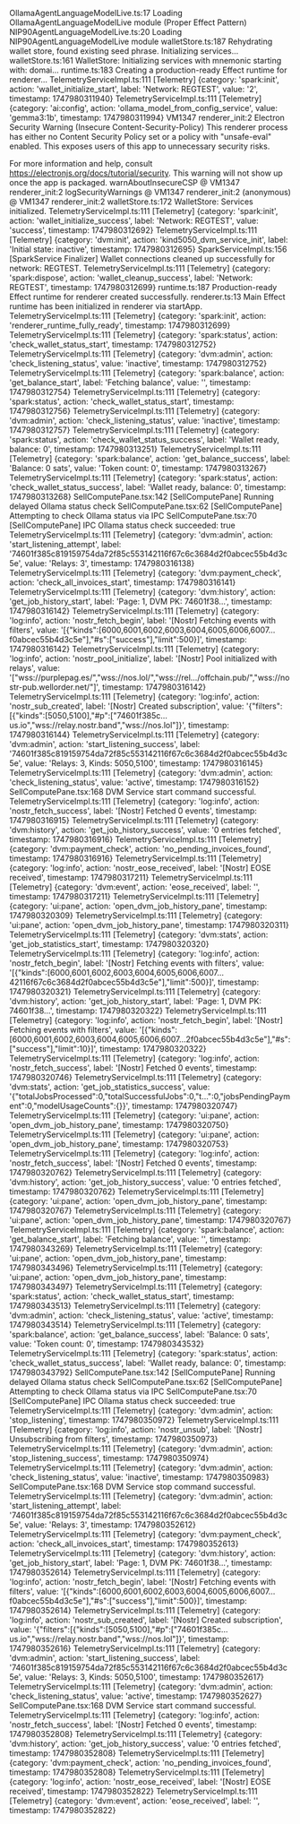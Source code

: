 OllamaAgentLanguageModelLive.ts:17 Loading OllamaAgentLanguageModelLive module (Proper Effect Pattern)
NIP90AgentLanguageModelLive.ts:20 Loading NIP90AgentLanguageModelLive module
walletStore.ts:187 Rehydrating wallet store, found existing seed phrase. Initializing services...
walletStore.ts:161 WalletStore: Initializing services with mnemonic starting with: domai...
runtime.ts:183 Creating a production-ready Effect runtime for renderer...
TelemetryServiceImpl.ts:111 [Telemetry] {category: 'spark:init', action: 'wallet_initialize_start', label: 'Network: REGTEST', value: '2', timestamp: 1747980311940}
TelemetryServiceImpl.ts:111 [Telemetry] {category: 'ai:config', action: 'ollama_model_from_config_service', value: 'gemma3:1b', timestamp: 1747980311994}
VM1347 renderer_init:2 Electron Security Warning (Insecure Content-Security-Policy) This renderer process has either no Content Security
  Policy set or a policy with "unsafe-eval" enabled. This exposes users of
  this app to unnecessary security risks.

For more information and help, consult
https://electronjs.org/docs/tutorial/security.
This warning will not show up
once the app is packaged.
warnAboutInsecureCSP @ VM1347 renderer_init:2
logSecurityWarnings @ VM1347 renderer_init:2
(anonymous) @ VM1347 renderer_init:2
walletStore.ts:172 WalletStore: Services initialized.
TelemetryServiceImpl.ts:111 [Telemetry] {category: 'spark:init', action: 'wallet_initialize_success', label: 'Network: REGTEST', value: 'success', timestamp: 1747980312692}
TelemetryServiceImpl.ts:111 [Telemetry] {category: 'dvm:init', action: 'kind5050_dvm_service_init', label: 'Initial state: inactive', timestamp: 1747980312695}
SparkServiceImpl.ts:156 [SparkService Finalizer] Wallet connections cleaned up successfully for network: REGTEST.
TelemetryServiceImpl.ts:111 [Telemetry] {category: 'spark:dispose', action: 'wallet_cleanup_success', label: 'Network: REGTEST', timestamp: 1747980312699}
runtime.ts:187 Production-ready Effect runtime for renderer created successfully.
renderer.ts:13 Main Effect runtime has been initialized in renderer via startApp.
TelemetryServiceImpl.ts:111 [Telemetry] {category: 'spark:init', action: 'renderer_runtime_fully_ready', timestamp: 1747980312699}
TelemetryServiceImpl.ts:111 [Telemetry] {category: 'spark:status', action: 'check_wallet_status_start', timestamp: 1747980312752}
TelemetryServiceImpl.ts:111 [Telemetry] {category: 'dvm:admin', action: 'check_listening_status', value: 'inactive', timestamp: 1747980312752}
TelemetryServiceImpl.ts:111 [Telemetry] {category: 'spark:balance', action: 'get_balance_start', label: 'Fetching balance', value: '', timestamp: 1747980312754}
TelemetryServiceImpl.ts:111 [Telemetry] {category: 'spark:status', action: 'check_wallet_status_start', timestamp: 1747980312756}
TelemetryServiceImpl.ts:111 [Telemetry] {category: 'dvm:admin', action: 'check_listening_status', value: 'inactive', timestamp: 1747980312757}
TelemetryServiceImpl.ts:111 [Telemetry] {category: 'spark:status', action: 'check_wallet_status_success', label: 'Wallet ready, balance: 0', timestamp: 1747980313251}
TelemetryServiceImpl.ts:111 [Telemetry] {category: 'spark:balance', action: 'get_balance_success', label: 'Balance: 0 sats', value: 'Token count: 0', timestamp: 1747980313267}
TelemetryServiceImpl.ts:111 [Telemetry] {category: 'spark:status', action: 'check_wallet_status_success', label: 'Wallet ready, balance: 0', timestamp: 1747980313268}
SellComputePane.tsx:142 [SellComputePane] Running delayed Ollama status check
SellComputePane.tsx:62 [SellComputePane] Attempting to check Ollama status via IPC
SellComputePane.tsx:70 [SellComputePane] IPC Ollama status check succeeded: true
TelemetryServiceImpl.ts:111 [Telemetry] {category: 'dvm:admin', action: 'start_listening_attempt', label: '74601f385c819159754da72f85c553142116f67c6c3684d2f0abcec55b4d3c5e', value: 'Relays: 3', timestamp: 1747980316138}
TelemetryServiceImpl.ts:111 [Telemetry] {category: 'dvm:payment_check', action: 'check_all_invoices_start', timestamp: 1747980316141}
TelemetryServiceImpl.ts:111 [Telemetry] {category: 'dvm:history', action: 'get_job_history_start', label: 'Page: 1, DVM PK: 74601f38...', timestamp: 1747980316142}
TelemetryServiceImpl.ts:111 [Telemetry] {category: 'log:info', action: 'nostr_fetch_begin', label: '[Nostr] Fetching events with filters', value: '[{"kinds":[6000,6001,6002,6003,6004,6005,6006,6007…f0abcec55b4d3c5e"],"#s":["success"],"limit":500}]', timestamp: 1747980316142}
TelemetryServiceImpl.ts:111 [Telemetry] {category: 'log:info', action: 'nostr_pool_initialize', label: '[Nostr] Pool initialized with relays', value: '["wss://purplepag.es/","wss://nos.lol/","wss://rel…/offchain.pub/","wss://nostr-pub.wellorder.net/"]', timestamp: 1747980316142}
TelemetryServiceImpl.ts:111 [Telemetry] {category: 'log:info', action: 'nostr_sub_created', label: '[Nostr] Created subscription', value: '{"filters":[{"kinds":[5050,5100],"#p":["74601f385c…us.io","wss://relay.nostr.band","wss://nos.lol"]}', timestamp: 1747980316144}
TelemetryServiceImpl.ts:111 [Telemetry] {category: 'dvm:admin', action: 'start_listening_success', label: '74601f385c819159754da72f85c553142116f67c6c3684d2f0abcec55b4d3c5e', value: 'Relays: 3, Kinds: 5050,5100', timestamp: 1747980316145}
TelemetryServiceImpl.ts:111 [Telemetry] {category: 'dvm:admin', action: 'check_listening_status', value: 'active', timestamp: 1747980316152}
SellComputePane.tsx:168 DVM Service start command successful.
TelemetryServiceImpl.ts:111 [Telemetry] {category: 'log:info', action: 'nostr_fetch_success', label: '[Nostr] Fetched 0 events', timestamp: 1747980316915}
TelemetryServiceImpl.ts:111 [Telemetry] {category: 'dvm:history', action: 'get_job_history_success', value: '0 entries fetched', timestamp: 1747980316916}
TelemetryServiceImpl.ts:111 [Telemetry] {category: 'dvm:payment_check', action: 'no_pending_invoices_found', timestamp: 1747980316916}
TelemetryServiceImpl.ts:111 [Telemetry] {category: 'log:info', action: 'nostr_eose_received', label: '[Nostr] EOSE received', timestamp: 1747980317211}
TelemetryServiceImpl.ts:111 [Telemetry] {category: 'dvm:event', action: 'eose_received', label: '', timestamp: 1747980317211}
TelemetryServiceImpl.ts:111 [Telemetry] {category: 'ui:pane', action: 'open_dvm_job_history_pane', timestamp: 1747980320309}
TelemetryServiceImpl.ts:111 [Telemetry] {category: 'ui:pane', action: 'open_dvm_job_history_pane', timestamp: 1747980320311}
TelemetryServiceImpl.ts:111 [Telemetry] {category: 'dvm:stats', action: 'get_job_statistics_start', timestamp: 1747980320320}
TelemetryServiceImpl.ts:111 [Telemetry] {category: 'log:info', action: 'nostr_fetch_begin', label: '[Nostr] Fetching events with filters', value: '[{"kinds":[6000,6001,6002,6003,6004,6005,6006,6007…42116f67c6c3684d2f0abcec55b4d3c5e"],"limit":500}]', timestamp: 1747980320321}
TelemetryServiceImpl.ts:111 [Telemetry] {category: 'dvm:history', action: 'get_job_history_start', label: 'Page: 1, DVM PK: 74601f38...', timestamp: 1747980320322}
TelemetryServiceImpl.ts:111 [Telemetry] {category: 'log:info', action: 'nostr_fetch_begin', label: '[Nostr] Fetching events with filters', value: '[{"kinds":[6000,6001,6002,6003,6004,6005,6006,6007…2f0abcec55b4d3c5e"],"#s":["success"],"limit":10}]', timestamp: 1747980320322}
TelemetryServiceImpl.ts:111 [Telemetry] {category: 'log:info', action: 'nostr_fetch_success', label: '[Nostr] Fetched 0 events', timestamp: 1747980320746}
TelemetryServiceImpl.ts:111 [Telemetry] {category: 'dvm:stats', action: 'get_job_statistics_success', value: '{"totalJobsProcessed":0,"totalSuccessfulJobs":0,"t…":0,"jobsPendingPayment":0,"modelUsageCounts":{}}', timestamp: 1747980320747}
TelemetryServiceImpl.ts:111 [Telemetry] {category: 'ui:pane', action: 'open_dvm_job_history_pane', timestamp: 1747980320750}
TelemetryServiceImpl.ts:111 [Telemetry] {category: 'ui:pane', action: 'open_dvm_job_history_pane', timestamp: 1747980320753}
TelemetryServiceImpl.ts:111 [Telemetry] {category: 'log:info', action: 'nostr_fetch_success', label: '[Nostr] Fetched 0 events', timestamp: 1747980320762}
TelemetryServiceImpl.ts:111 [Telemetry] {category: 'dvm:history', action: 'get_job_history_success', value: '0 entries fetched', timestamp: 1747980320762}
TelemetryServiceImpl.ts:111 [Telemetry] {category: 'ui:pane', action: 'open_dvm_job_history_pane', timestamp: 1747980320767}
TelemetryServiceImpl.ts:111 [Telemetry] {category: 'ui:pane', action: 'open_dvm_job_history_pane', timestamp: 1747980320767}
TelemetryServiceImpl.ts:111 [Telemetry] {category: 'spark:balance', action: 'get_balance_start', label: 'Fetching balance', value: '', timestamp: 1747980343269}
TelemetryServiceImpl.ts:111 [Telemetry] {category: 'ui:pane', action: 'open_dvm_job_history_pane', timestamp: 1747980343496}
TelemetryServiceImpl.ts:111 [Telemetry] {category: 'ui:pane', action: 'open_dvm_job_history_pane', timestamp: 1747980343497}
TelemetryServiceImpl.ts:111 [Telemetry] {category: 'spark:status', action: 'check_wallet_status_start', timestamp: 1747980343513}
TelemetryServiceImpl.ts:111 [Telemetry] {category: 'dvm:admin', action: 'check_listening_status', value: 'active', timestamp: 1747980343514}
TelemetryServiceImpl.ts:111 [Telemetry] {category: 'spark:balance', action: 'get_balance_success', label: 'Balance: 0 sats', value: 'Token count: 0', timestamp: 1747980343532}
TelemetryServiceImpl.ts:111 [Telemetry] {category: 'spark:status', action: 'check_wallet_status_success', label: 'Wallet ready, balance: 0', timestamp: 1747980343792}
SellComputePane.tsx:142 [SellComputePane] Running delayed Ollama status check
SellComputePane.tsx:62 [SellComputePane] Attempting to check Ollama status via IPC
SellComputePane.tsx:70 [SellComputePane] IPC Ollama status check succeeded: true
TelemetryServiceImpl.ts:111 [Telemetry] {category: 'dvm:admin', action: 'stop_listening', timestamp: 1747980350972}
TelemetryServiceImpl.ts:111 [Telemetry] {category: 'log:info', action: 'nostr_unsub', label: '[Nostr] Unsubscribing from filters', timestamp: 1747980350973}
TelemetryServiceImpl.ts:111 [Telemetry] {category: 'dvm:admin', action: 'stop_listening_success', timestamp: 1747980350974}
TelemetryServiceImpl.ts:111 [Telemetry] {category: 'dvm:admin', action: 'check_listening_status', value: 'inactive', timestamp: 1747980350983}
SellComputePane.tsx:168 DVM Service stop command successful.
TelemetryServiceImpl.ts:111 [Telemetry] {category: 'dvm:admin', action: 'start_listening_attempt', label: '74601f385c819159754da72f85c553142116f67c6c3684d2f0abcec55b4d3c5e', value: 'Relays: 3', timestamp: 1747980352612}
TelemetryServiceImpl.ts:111 [Telemetry] {category: 'dvm:payment_check', action: 'check_all_invoices_start', timestamp: 1747980352613}
TelemetryServiceImpl.ts:111 [Telemetry] {category: 'dvm:history', action: 'get_job_history_start', label: 'Page: 1, DVM PK: 74601f38...', timestamp: 1747980352614}
TelemetryServiceImpl.ts:111 [Telemetry] {category: 'log:info', action: 'nostr_fetch_begin', label: '[Nostr] Fetching events with filters', value: '[{"kinds":[6000,6001,6002,6003,6004,6005,6006,6007…f0abcec55b4d3c5e"],"#s":["success"],"limit":500}]', timestamp: 1747980352614}
TelemetryServiceImpl.ts:111 [Telemetry] {category: 'log:info', action: 'nostr_sub_created', label: '[Nostr] Created subscription', value: '{"filters":[{"kinds":[5050,5100],"#p":["74601f385c…us.io","wss://relay.nostr.band","wss://nos.lol"]}', timestamp: 1747980352616}
TelemetryServiceImpl.ts:111 [Telemetry] {category: 'dvm:admin', action: 'start_listening_success', label: '74601f385c819159754da72f85c553142116f67c6c3684d2f0abcec55b4d3c5e', value: 'Relays: 3, Kinds: 5050,5100', timestamp: 1747980352617}
TelemetryServiceImpl.ts:111 [Telemetry] {category: 'dvm:admin', action: 'check_listening_status', value: 'active', timestamp: 1747980352627}
SellComputePane.tsx:168 DVM Service start command successful.
TelemetryServiceImpl.ts:111 [Telemetry] {category: 'log:info', action: 'nostr_fetch_success', label: '[Nostr] Fetched 0 events', timestamp: 1747980352808}
TelemetryServiceImpl.ts:111 [Telemetry] {category: 'dvm:history', action: 'get_job_history_success', value: '0 entries fetched', timestamp: 1747980352808}
TelemetryServiceImpl.ts:111 [Telemetry] {category: 'dvm:payment_check', action: 'no_pending_invoices_found', timestamp: 1747980352808}
TelemetryServiceImpl.ts:111 [Telemetry] {category: 'log:info', action: 'nostr_eose_received', label: '[Nostr] EOSE received', timestamp: 1747980352822}
TelemetryServiceImpl.ts:111 [Telemetry] {category: 'dvm:event', action: 'eose_received', label: '', timestamp: 1747980352822}
